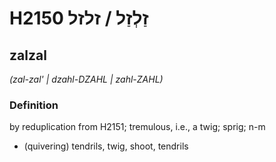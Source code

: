 # H2150 זַלְזַל / זלזל

## zalzal

_(zal-zal' | dzahl-DZAHL | zahl-ZAHL)_

### Definition

by reduplication from H2151; tremulous, i.e., a twig; sprig; n-m

- (quivering) tendrils, twig, shoot, tendrils
